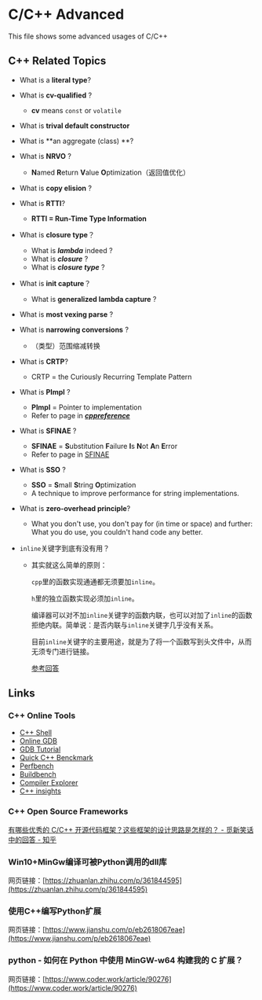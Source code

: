 # C/C++ Advanced

This file shows some advanced usages of C/C++



## C++ Related Topics

- What is a **literal type**?

- What is **cv-qualified** ?
  - **cv** means `const` or `volatile`

- What is **trival default constructor**

- What is **an aggregate (class) **?

- What is **NRVO** ?
  - **N**amed **R**eturn **V**alue **O**ptimization（返回值优化）

- What is **copy elision** ?

- What is **RTTI**?
  - **RTTI = Run-Time Type Information**

- What is **closure type**？
  - What is ***lambda*** indeed ?
  - What is ***closure*** ?
  - What is ***closure type*** ?

- What is **init capture**？
  - What is **generalized lambda capture** ?

- What is **most vexing parse** ?

- What is **narrowing conversions** ?
  - （类型）范围缩减转换

- What is **CRTP**?
  - CRTP = the Curiously Recurring Template Pattern

- What is **PImpl** ?
  - **PImpl** = Pointer to implementation
  - Refer to page in [***cppreference***](https://en.cppreference.com/w/cpp/language/pimpl)

- What is **SFINAE** ?
  - **SFINAE** = **S**ubstitution **F**ailure **I**s **N**ot **A**n **E**rror
  - Refer to page in [SFINAE](https://en.cppreference.com/w/cpp/language/sfinae)

- What is **SSO** ?
  - **SSO** = **S**mall **S**tring **O**ptimization
  - A technique to improve performance for string implementations.

- What is **zero-overhead principle**?

  - What you don't use, you don't pay for (in time or space) and further: What you do use, you couldn't hand code any better.

- `inline`关键字到底有没有用？

  - 其实就这么简单的原则：

    `cpp`里的函数实现通通都无须要加`inline`。

    `h`里的独立函数实现必须加`inline`。

    编译器可以对不加`inline`关键字的函数内联，也可以对加了`inline`的函数拒绝内联。简单说：是否内联与`inline`关键字几乎没有关系。

    目前`inline`关键字的主要用途，就是为了将一个函数写到头文件中，从而无须专门进行链接。

    [参考回答](https://www.zhihu.com/question/53082910/answer/2771636200)



## Links

### C++ Online Tools

- [C++ Shell](http://www.cpp.sh )
- [Online GDB](https://www.onlinegdb.com/)
- [GDB Tutorial](http://www.gdbtutorial.com/)
- [Quick C++ Benckmark](https://www.quick-bench.com/)
- [Perfbench](https://www.perfbench.com/)
- [Buildbench](https://build-bench.com/)
- [Compiler Explorer](https://godbolt.org)
- [C++ insights](https://cppinsights.io/)


### C++ Open Source Frameworks

[有哪些优秀的 C/C++ 开源代码框架？这些框架的设计思路是怎样的？ - 觅新笑话中的回答 - 知乎](https://www.zhihu.com/question/20201738/answer/2928936881)


### Win10+MinGw编译可被Python调用的dll库

网页链接：[https://zhuanlan.zhihu.com/p/361844595](https://zhuanlan.zhihu.com/p/361844595)

### 使用C++编写Python扩展

网页链接：[https://www.jianshu.com/p/eb2618067eae](https://www.jianshu.com/p/eb2618067eae)

### python - 如何在 Python 中使用 MinGW-w64 构建我的 C 扩展？

网页链接：[https://www.coder.work/article/90276](https://www.coder.work/article/90276)


